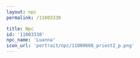```yaml
---
layout: npc
permalink: /11003330

title: Npc
id: '11003330'
npc_name: 'Luanna'
icon_url: 'portrait/npc/11000608_priest2_p.png'
---
```

